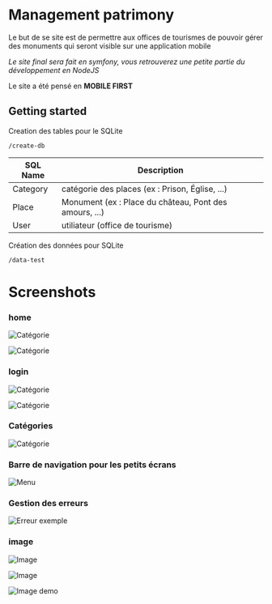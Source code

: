 # Management patrimony

Le but de se site est de permettre aux offices de tourismes de pouvoir gérer des monuments qui seront visible sur une application mobile

*Le site final sera fait en symfony, vous retrouverez une petite partie du développement en NodeJS*

Le site a été pensé en **MOBILE FIRST**

## Getting started
Creation des tables pour le SQLite
```text
/create-db
```
SQL Name | Description
--- | ---
Category | catégorie des places (ex : Prison, Église, ...)
Place | Monument (ex : Place du château, Pont des amours, ...)
User | utiliateur (office de tourisme)


Création des données pour SQLite
```text
/data-test
```

# Screenshots

### home

![Catégorie](https://nathan-cuvellier.fr/img/js_damas/m_home.png)

![Catégorie](https://nathan-cuvellier.fr/img/js_damas/home.png)


### login

![Catégorie](https://nathan-cuvellier.fr/img/js_damas/m_login.png)

![Catégorie](https://nathan-cuvellier.fr/img/js_damas/login.png)


### Catégories

![Catégorie](https://nathan-cuvellier.fr/img/js_damas/category.png)

### Barre de navigation pour les petits écrans

![Menu](https://nathan-cuvellier.fr/img/js_damas/m_menu.png)

### Gestion des erreurs

![Erreur exemple](https://nathan-cuvellier.fr/img/js_damas/error_foreign_key.png)

### image

![Image](https://nathan-cuvellier.fr/img/js_damas/m_images.png)

![Image](https://nathan-cuvellier.fr/img/js_damas/images.png)

![Image demo](https://nathan-cuvellier.fr/img/js_damas/image_demo.gif)


